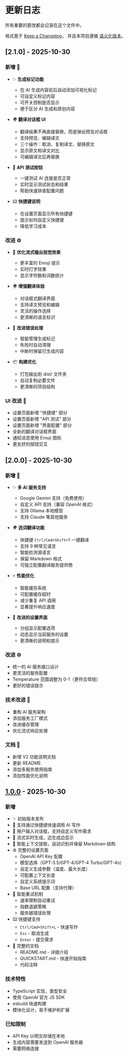 # 更新日志

所有重要的更改都会记录在这个文件中。

格式基于 [Keep a Changelog](https://keepachangelog.com/zh-CN/1.0.0/)，
并且本项目遵循 [语义化版本](https://semver.org/lang/zh-CN/)。

## [2.1.0] - 2025-10-30

### 新增 🎨
- ✨ **生成标记功能**
  - 在 AI 生成内容前后自动添加可视化标记
  - 可自定义标记内容
  - 可开关控制是否显示
  - 便于区分 AI 生成和原创内容

- 🌍 **翻译对话框 UI**
  - 翻译结果不再直接替换，而是弹出预览对话框
  - 支持预览、编辑译文
  - 三个操作：取消、复制译文、替换原文
  - 显示原文和译文对比
  - 可编辑译文后再替换

- 🧪 **API 测试按钮**
  - 一键测试 AI 连接是否正常
  - 实时显示测试状态和结果
  - 帮助快速排查配置问题

- ⌨️ **快捷键说明**
  - 在设置页面显示所有快捷键
  - 提示如何自定义快捷键
  - 降低学习成本

### 改进 ⚙️
- 🎨 **优化流式输出视觉效果**
  - 更丰富的 Emoji 提示
  - 实时打字效果
  - 显示字符数和词数统计

- 🌍 **增强翻译体验**
  - 对话框式翻译界面
  - 支持译文预览和编辑
  - 灵活的操作选择
  - 更清晰的语言标识

- 📝 **改进错误处理**
  - 智能管理生成标记
  - 失败时自动清理
  - 中断时保留已生成内容

- 📦 **构建优化**
  - 打包输出到 dist/ 文件夹
  - 自动复制必要文件
  - 更清晰的项目结构

### UI 改进 🎨
- 设置页面新增 "快捷键" 部分
- 设置页面新增 "API 测试" 部分
- 设置页面新增 "界面配置" 部分
- 全新的翻译对话框界面
- 通知消息使用 Emoji 图标
- 更友好的按钮交互

## [2.0.0] - 2025-10-30

### 新增 🎉
- ✨ **多 AI 服务支持**
  - Google Gemini 支持（免费使用）
  - 自定义 API 支持（兼容 OpenAI 格式）
  - 支持 Ollama 本地模型
  - 支持 Claude 等其他服务

- 🌍 **选词翻译功能**
  - 快捷键 `Ctrl/Cmd+Shift+T` 一键翻译
  - 支持 9 种常见语言
  - 智能检测源语言
  - 保留 Markdown 格式
  - 可独立配置翻译服务提供商

- ⚡ **性能优化**
  - 智能缓存系统
  - 可配置缓存超时
  - 减少重复 API 调用
  - 显著提升响应速度

- 🎨 **改进的设置界面**
  - 分组显示配置选项
  - 动态显示当前服务的设置
  - 更清晰的说明和提示

### 改进 ⚙️
- 统一的 AI 服务接口设计
- 更灵活的服务配置
- Temperature 范围调整为 0-1（更符合常规）
- 更好的错误提示

### 技术改进 🔧
- 重构 AI 服务架构
- 添加服务工厂模式
- 改进缓存管理
- 优化流式响应处理

### 文档 📖
- 新增 V2 功能说明文档
- 更新 README
- 添加多服务使用指南
- 添加性能优化说明

## [1.0.0] - 2025-10-30

### 新增
- ✨ 初始版本发布
- 🚀 支持通过快捷键快速调用 AI 写作
- 💬 用户输入对话框，支持自定义写作需求
- 🌊 流式实时生成，边生成边显示
- 📝 智能上下文提取，自动识别并保留 Markdown 结构
- ⚙️ 完整的设置页面
  - OpenAI API Key 配置
  - 模型选择（GPT-3.5/GPT-4/GPT-4 Turbo/GPT-4o）
  - 自定义生成参数（温度、最大长度）
  - 可配置上下文长度
  - 自定义系统提示词
  - Base URL 配置（支持代理）
- 🔄 智能重试机制
  - 速率限制自动重试
  - 指数退避策略
  - 服务器错误处理
- ⌨️ 快捷键支持
  - `Ctrl/Cmd+Shift+L` - 快速写作
  - `Esc` - 取消生成
  - `Enter` - 提交需求
- 📖 完整的文档
  - README.md - 详细介绍
  - QUICKSTART.md - 快速开始指南
  - 代码注释

### 技术特性
- TypeScript 实现，类型安全
- 使用 OpenAI 官方 JS SDK
- esbuild 快速构建
- 模块化设计，易于维护和扩展

### 已知限制
- API Key 以明文存储在本地
- 生成内容需要发送到 OpenAI 服务器
- 需要网络连接

[1.0.0]: https://github.com/yourusername/SwiftPen/releases/tag/v1.0.0

